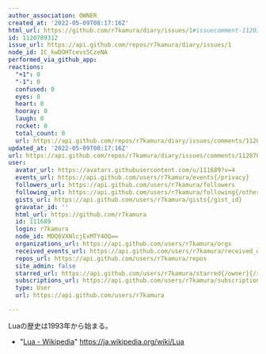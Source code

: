 ```yaml
---
author_association: OWNER
created_at: '2022-05-09T08:17:16Z'
html_url: https://github.com/r7kamura/diary/issues/1#issuecomment-1120789312
id: 1120789312
issue_url: https://api.github.com/repos/r7kamura/diary/issues/1
node_id: IC_kwDOHTcevs5CzeNA
performed_via_github_app: 
reactions:
  "+1": 0
  "-1": 0
  confused: 0
  eyes: 0
  heart: 0
  hooray: 0
  laugh: 0
  rocket: 0
  total_count: 0
  url: https://api.github.com/repos/r7kamura/diary/issues/comments/1120789312/reactions
updated_at: '2022-05-09T08:17:16Z'
url: https://api.github.com/repos/r7kamura/diary/issues/comments/1120789312
user:
  avatar_url: https://avatars.githubusercontent.com/u/111689?v=4
  events_url: https://api.github.com/users/r7kamura/events{/privacy}
  followers_url: https://api.github.com/users/r7kamura/followers
  following_url: https://api.github.com/users/r7kamura/following{/other_user}
  gists_url: https://api.github.com/users/r7kamura/gists{/gist_id}
  gravatar_id: ''
  html_url: https://github.com/r7kamura
  id: 111689
  login: r7kamura
  node_id: MDQ6VXNlcjExMTY4OQ==
  organizations_url: https://api.github.com/users/r7kamura/orgs
  received_events_url: https://api.github.com/users/r7kamura/received_events
  repos_url: https://api.github.com/users/r7kamura/repos
  site_admin: false
  starred_url: https://api.github.com/users/r7kamura/starred{/owner}{/repo}
  subscriptions_url: https://api.github.com/users/r7kamura/subscriptions
  type: User
  url: https://api.github.com/users/r7kamura

---
```

Luaの歴史は1993年から始まる。

- "[Lua - Wikipedia](https://ja.wikipedia.org/wiki/Lua)" https://ja.wikipedia.org/wiki/Lua